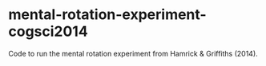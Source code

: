 mental-rotation-experiment-cogsci2014
=====================================

Code to run the mental rotation experiment from Hamrick &amp; Griffiths (2014).
